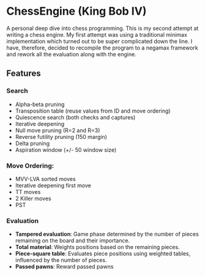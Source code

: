 # ChessEngine (King Bob IV)

A personal deep dive into chess programming. This is my second attempt at writing a chess engine. My first attempt was using a traditional minimax implementation which turned out to be super complicated down the line.
I have, therefore, decided to recompile the program to a negamax framework and rework all the evaluation along with the engine.


## Features

### Search
- Alpha-beta pruning
- Transposition table (reuse values from ID and move ordering)
- Quiescence search (both checks and captures)
- Iterative deepening
- Null move pruning (R=2 and R=3)
- Reverse futility pruning (150 margin)
- Delta pruning
- Aspiration window (+/- 50 window size)

### Move Ordering:
- MVV-LVA sorted moves
- Iterative deepening first move
- TT moves
- 2 Killer moves
- PST

### Evaluation
- **Tampered evaluation**: Game phase determined by the number of pieces remaining on the board and their importance.
- **Total material**: Weights positions based on the remaining pieces.
- **Piece-square table**: Evaluates piece positions using weighted tables, influenced by the number of pieces.
- **Passed pawns**: Reward passed pawns



